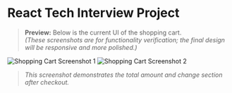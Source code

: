 # React Tech Interview Project

<!-- Internal note: This section shows static screenshots for functionality checking -->

> **Preview:** Below is the current UI of the shopping cart.  
> *(These screenshots are for functionality verification; the final design will be responsive and more polished.)*

![Shopping Cart Screenshot 1](./src/assets/image1.png)
![Shopping Cart Screenshot 2](./src/assets/image2.png)

> *This screenshot demonstrates the total amount and change section after checkout.*
